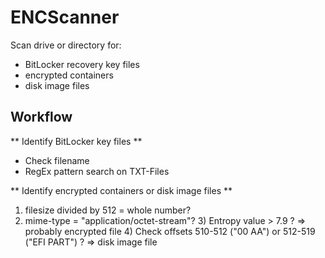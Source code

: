 # ENCScanner
Scan drive or directory for:
- BitLocker recovery key files
- encrypted containers
- disk image files


## Workflow
** Identify BitLocker key files **
- Check filename
- RegEx pattern search on TXT-Files

** Identify encrypted containers or disk image files **
1) filesize divided by 512 = whole number?
  2) mime-type = "application/octet-stream"?
    3) Entropy value > 7.9 ?
    => probably encrypted file
    4) Check offsets 510-512 ("00 AA") or 512-519 ("EFI PART") ?
    => disk image file
